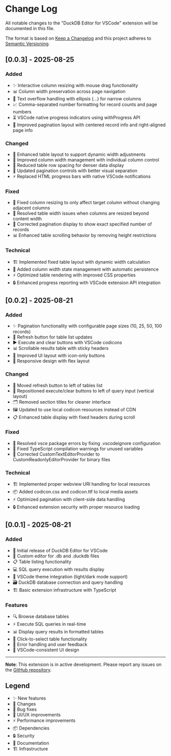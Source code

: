 # Change Log

All notable changes to the "DuckDB Editor for VSCode" extension will be documented in this file.

The format is based on [Keep a Changelog](http://keepachangelog.com/) and this project adheres to [Semantic Versioning](http://semver.org/).

## [0.0.3] - 2025-08-25

### Added

- ✨ Interactive column resizing with mouse drag functionality
- 📊 Column width preservation across page navigation
- 🎯 Text overflow handling with ellipsis (...) for narrow columns
- 📈 Comma-separated number formatting for record counts and page numbers
- ⏳ VSCode native progress indicators using withProgress API
- 🎨 Improved pagination layout with centered record info and right-aligned page info

### Changed

- 🔧 Enhanced table layout to support dynamic width adjustments
- 📏 Improved column width management with individual column control
- 🎨 Reduced table row spacing for denser data display
- 📱 Updated pagination controls with better visual separation
- ⚡ Replaced HTML progress bars with native VSCode notifications

### Fixed

- 🐛 Fixed column resizing to only affect target column without changing adjacent columns
- 🔧 Resolved table width issues when columns are resized beyond content width
- 🎯 Corrected pagination display to show exact specified number of records
- 📊 Enhanced table scrolling behavior by removing height restrictions

### Technical

- 🏗️ Implemented fixed table layout with dynamic width calculation
- 💾 Added column width state management with automatic persistence
- ⚡ Optimized table rendering with improved CSS properties
- 🔒 Enhanced progress reporting with VSCode extension API integration

## [0.0.2] - 2025-08-21

### Added

- ✨ Pagination functionality with configurable page sizes (10, 25, 50, 100 records)
- 🔄 Refresh button for table list updates
- ▶️ Execute and clear buttons with VSCode codicons
- 📊 Scrollable results table with sticky headers
- 🎨 Improved UI layout with icon-only buttons
- 📱 Responsive design with flex layout

### Changed

- 🎯 Moved refresh button to left of tables list
- 🔧 Repositioned execute/clear buttons to left of query input (vertical layout)
- 🗂️ Removed section titles for cleaner interface
- 🖼️ Updated to use local codicon resources instead of CDN
- 📋 Enhanced table display with fixed headers during scroll

### Fixed

- 🐛 Resolved vsce package errors by fixing .vscodeignore configuration
- 🔧 Fixed TypeScript compilation warnings for unused variables
- 🎨 Corrected CustomTextEditorProvider to CustomReadonlyEditorProvider for binary files

### Technical

- 🏗️ Implemented proper webview URI handling for local resources
- 📦 Added codicon.css and codicon.ttf to local media assets
- ⚡ Optimized pagination with client-side data handling
- 🔒 Enhanced extension security with proper resource loading

## [0.0.1] - 2025-08-21

### Added

- 🎉 Initial release of DuckDB Editor for VSCode
- 📂 Custom editor for .db and .duckdb files
- 📋 Table listing functionality
- 💻 SQL query execution with results display
- 🎨 VSCode theme integration (light/dark mode support)
- 🗃️ DuckDB database connection and query handling
- 🏗️ Basic extension infrastructure with TypeScript

### Features

- 🔍 Browse database tables
- ⚡ Execute SQL queries in real-time
- 📊 Display query results in formatted tables
- 🎯 Click-to-select table functionality
- 🔧 Error handling and user feedback
- 🎨 VSCode-consistent UI design

---

**Note**: This extension is in active development. Please report any issues on the [GitHub repository](https://github.com/suzukimitsuru/vscode-duckdb-editor/issues).

## Legend

- ✨ New features
- 🔧 Changes
- 🐛 Bug fixes
- 🎨 UI/UX improvements
- ⚡ Performance improvements
- 📦 Dependencies
- 🔒 Security
- 📝 Documentation
- 🏗️ Infrastructure